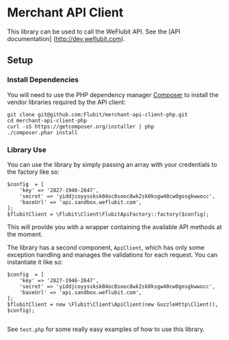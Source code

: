 Merchant API Client
===================

This library can be used to call the WeFlubit API. See the [API documentation] (http://dev.weflubit.com).

## Setup

### Install Dependencies

You will need to use the PHP dependency manager [Composer](https://getcomposer.org) to install the vendor libraries required by the API client:

```
git clone git@github.com:Flubit/merchant-api-client-php.git
cd merchant-api-client-php
curl -sS https://getcomposer.org/installer | php
./composer.phar install
```
### Library Use

You can use the library by simply passing an array with your credentials to the factory like so:

```
$config  = [
    'key' => '2827-1946-2647',
    'secret' => 'yiddjcoyyssksk04oc8sooc8wk2sk0ksgw40cw0gosgkwwocc',
    'baseUrl' => 'api.sandbox.weflubit.com',
];
$flubitClient = \Flubit\Client\FlubitApiFactory::factory($config);
```

This will provide you with a wrapper containing the available API methods at the moment.

The library has a second component, `ApiClient`, which has only some exception handling and manages the validations for each request. You can instantiate it like so:

```
$config  = [
    'key' => '2827-1946-2647',
    'secret' => 'yiddjcoyyssksk04oc8sooc8wk2sk0ksgw40cw0gosgkwwocc',
    'baseUrl' => 'api.sandbox.weflubit.com',
];
$flubitClient = new \Flubit\Client\ApiClient(new GuzzleHttp\Client(), $config);
        
```

See `test.php` for some really easy examples of how to use this library.
